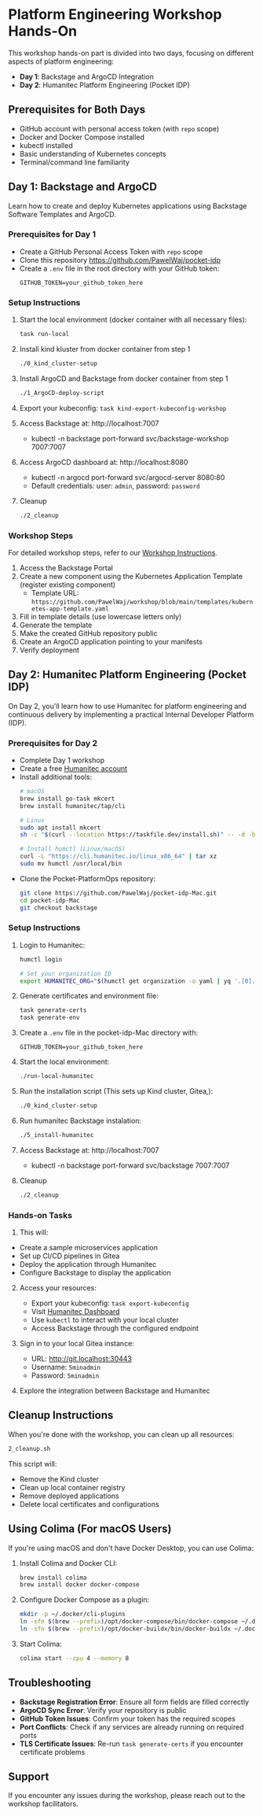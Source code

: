 # Platform Engineering Workshop Hands-On

This workshop hands-on part is divided into two days, focusing on different aspects of platform engineering:
- **Day 1**: Backstage and ArgoCD Integration
- **Day 2**: Humanitec Platform Engineering (Pocket IDP)

## Prerequisites for Both Days

- GitHub account with personal access token (with `repo` scope)
- Docker and Docker Compose installed
- kubectl installed
- Basic understanding of Kubernetes concepts
- Terminal/command line familiarity

## Day 1: Backstage and ArgoCD

Learn how to create and deploy Kubernetes applications using Backstage Software Templates and ArgoCD.

### Prerequisites for Day 1

- Create a GitHub Personal Access Token with `repo` scope
- Clone this repository https://github.com/PawelWaj/pocket-idp
- Create a `.env` file in the root directory with your GitHub token:
  ```
  GITHUB_TOKEN=your_github_token_here
  ```

### Setup Instructions

1. Start the local environment (docker container with all necessary files):
   ```bash
   task run-local 
   ```

2. Install kind kluster from docker container from step 1
   ```bash
   ./0_kind_cluster-setup
   ```

3. Install ArgoCD and Backstage from docker container from step 1
   ```bash
   ./1_ArgoCD-deploy-script
   ```
4. Export your kubeconfig: `task kind-export-kubeconfig-workshop`
5. Access Backstage at: http://localhost:7007   
   - kubectl -n backstage port-forward svc/backstage-workshop 7007:7007 

6. Access ArgoCD dashboard at: http://localhost:8080
   - kubectl -n argocd port-forward svc/argocd-server 8080:80 
   - Default credentials: user: `admin`, password: `password`

7. Cleanup 
    ```bash
   ./2_cleanup
   ```

### Workshop Steps

For detailed workshop steps, refer to our [Workshop Instructions](https://github.com/PawelWaj/workshop/blob/main/README.md).

1. Access the Backstage Portal
2. Create a new component using the Kubernetes Application Template (register existing component)
   - Template URL: `https://github.com/PawelWaj/workshop/blob/main/templates/kubernetes-app-template.yaml`
3. Fill in template details (use lowercase letters only)
4. Generate the template
5. Make the created GitHub repository public
6. Create an ArgoCD application pointing to your manifests
7. Verify deployment

## Day 2: Humanitec Platform Engineering (Pocket IDP)

On Day 2, you'll learn how to use Humanitec for platform engineering and continuous delivery by implementing a practical Internal Developer Platform (IDP).

### Prerequisites for Day 2

- Complete Day 1 workshop
- Create a free [Humanitec account](https://humanitec.com/free-trial)
- Install additional tools:
  ```bash
  # macOS
  brew install go-task mkcert
  brew install humanitec/tap/cli

  # Linux
  sudo apt install mkcert
  sh -c "$(curl --location https://taskfile.dev/install.sh)" -- -d -b ~/.local/bin
  
  # Install humctl (Linux/macOS)
  curl -L "https://cli.humanitec.io/linux_x86_64" | tar xz
  sudo mv humctl /usr/local/bin
  ```
- Clone the Pocket-PlatformOps repository:
  ```bash
  git clone https://github.com/PawelWaj/pocket-idp-Mac.git
  cd pocket-idp-Mac
  git checkout backstage
  ```

### Setup Instructions

1. Login to Humanitec:
   ```bash
   humctl login
   
   # Set your organization ID
   export HUMANITEC_ORG="$(humctl get organization -o yaml | yq '.[0].metadata.id')"
   ```

2. Generate certificates and environment file:
   ```bash
   task generate-certs
   task generate-env
   ```

3. Create a `.env` file in the pocket-idp-Mac directory with:
   ```
   GITHUB_TOKEN=your_github_token_here
   ```

4. Start the local environment:
   ```bash
   ./run-local-humanitec
   ```

5. Run the installation script (This sets up Kind cluster, Gitea,):
   ```bash
   ./0_kind_cluster-setup
   ```

6. Run humanitec Backstage instalation:
   ```bash
   ./5_install-humanitec
   ```
7. Access Backstage at: http://localhost:7007   
   - kubectl -n backstage port-forward svc/backstage 7007:7007 

8. Cleanup 
    ```bash
   ./2_cleanup
   ```

### Hands-on Tasks

1.  This will:
   - Create a sample microservices application
   - Set up CI/CD pipelines in Gitea
   - Deploy the application through Humanitec
   - Configure Backstage to display the application

2. Access your resources:
   - Export your kubeconfig: `task export-kubeconfig`
   - Visit [Humanitec Dashboard](https://app.humanitec.io)
   - Use `kubectl` to interact with your local cluster
   - Access Backstage through the configured endpoint

3. Sign in to your local Gitea instance:
   - URL: http://git.localhost:30443
   - Username: `5minadmin`
   - Password: `5minadmin`

4. Explore the integration between Backstage and Humanitec

## Cleanup Instructions

When you're done with the workshop, you can clean up all resources:

```bash
2_cleanup.sh
```

This script will:
- Remove the Kind cluster
- Clean up local container registry
- Remove deployed applications
- Delete local certificates and configurations

## Using Colima (For macOS Users)

If you're using macOS and don't have Docker Desktop, you can use Colima:

1. Install Colima and Docker CLI:
   ```bash
   brew install colima
   brew install docker docker-compose
   ```

2. Configure Docker Compose as a plugin:
   ```bash
   mkdir -p ~/.docker/cli-plugins
   ln -sfn $(brew --prefix)/opt/docker-compose/bin/docker-compose ~/.docker/cli-plugins/docker-compose
   ln -sfn $(brew --prefix)/opt/docker-buildx/bin/docker-buildx ~/.docker/cli-plugins/docker-buildx
   ```

3. Start Colima:
   ```bash
   colima start --cpu 4 --memory 8
   ```

## Troubleshooting

- **Backstage Registration Error**: Ensure all form fields are filled correctly
- **ArgoCD Sync Error**: Verify your repository is public
- **GitHub Token Issues**: Confirm your token has the required scopes
- **Port Conflicts**: Check if any services are already running on required ports
- **TLS Certificate Issues**: Re-run `task generate-certs` if you encounter certificate problems

## Support

If you encounter any issues during the workshop, please reach out to the workshop facilitators.